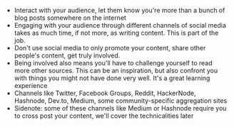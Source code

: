 
- Interact with your audience, let them know you're more than a bunch of blog posts somewhere on the internet
- Engaging with your audience through different channels of social media takes as much time, if not more, as writing content. This is part of the job.
- Don't use social media to only promote your content, share other people's content, get truly involved.
- Being involved also means you'll have to challenge yourself to read more other sources. This can be an inspiration, but also confront you with things you might not have done very well. It's a great learning experience
- Channels like Twitter, Facebook Groups, Reddit, HackerNode, Hashnode, Dev.to, Medium, some community-specific aggregation sites
- Sidenote: some of these channels like Medium or Hashnode require you to cross post your content, we'll cover the technicalities later

